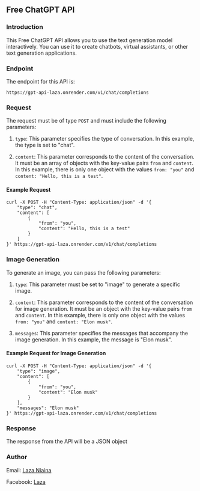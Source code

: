 ## Free ChatGPT API

### Introduction
This Free ChatGPT API allows you to use the text generation model interactively. You can use it to create chatbots, virtual assistants, or other text generation applications.

### Endpoint
The endpoint for this API is:
```
https://gpt-api-laza.onrender.com/v1/chat/completions
```

### Request
The request must be of type `POST` and must include the following parameters:

1. `type`: This parameter specifies the type of conversation. In this example, the type is set to "chat".

2. `content`: This parameter corresponds to the content of the conversation. It must be an array of objects with the key-value pairs `from` and `content`. In this example, there is only one object with the values `from: "you"` and `content: "Hello, this is a test"`.

#### Example Request
```
curl -X POST -H "Content-Type: application/json" -d '{
    "type": "chat",
    "content": [
        {
            "from": "you",
            "content": "Hello, this is a test"
        }
    ]
}' https://gpt-api-laza.onrender.com/v1/chat/completions

```

### Image Generation

To generate an image, you can pass the following parameters:

1. `type`: This parameter must be set to "image" to generate a specific image.

2. `content`: This parameter corresponds to the content of the conversation for image generation. It must be an object with the key-value pairs `from` and `content`. In this example, there is only one object with the values `from: "you"` and `content: "Elon musk"`.

3. `messages`: This parameter specifies the messages that accompany the image generation. In this example, the message is "Elon musk".

#### Example Request for Image Generation
```
curl -X POST -H "Content-Type: application/json" -d '{
    "type": "image",
    "content": [
        {
            "from": "you",
            "content": "Elon musk"
        }
    ],
    "messages": "Elon musk"
}' https://gpt-api-laza.onrender.com/v1/chat/completions

```

### Response
The response from the API will be a JSON object

### Author
Email: <a href="mailto:lazaniaina13@gmail.com">Laza Niaina</a>

Facebook:  <a href="https://www.facebook.com/lazaniaina.r">Laza</a>
